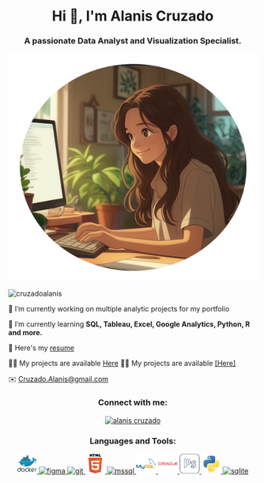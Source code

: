 <h1 align="center">Hi 👋, I'm Alanis Cruzado</h1>
<h3 align="center">A passionate Data Analyst and Visualization Specialist.</h3>

<p align="center">
  <img src="https://github.com/CruzadoAlanis/SQLPortfolio/blob/main/Images/4.cropped%20circle%20small.png?raw=true" alt="Profile Image">
</p>

<p align="left"> <img src="https://komarev.com/ghpvc/?username=cruzadoalanis&label=Profile%20views&color=0e75b6&style=flat" alt="cruzadoalanis" /> </p>

🔭 I’m currently working on multiple analytic projects for my portfolio

🌱 I’m currently learning **SQL, Tableau, Excel, Google Analytics, Python, R and more.**

📝 Here's my [resume](https://www.linkedin.com/in/alanis-cruzado/overlay/1719610618366/single-media-viewer/?profileId=ACoAADf8YsABE1cZx3qB4wEg3drsWO28ZLh2xug)

👨‍💻 My projects are available [Here](https://cruzadoalanis.github.io/AlanisCruzado.github.io/#)
👨‍💻 My projects are available [[Here]](https://cruzadoalanis.github.io/AlanisCruzado.github.io/#)


✉️ [Cruzado.Alanis@gmail.com](mailto:Cruzado.Alanis@gmail.com) 

<h3 align="center">Connect with me:</h3>
<p align="center">
<a href="https://linkedin.com/in/alanis cruzado" target="blank"><img align="center" src="https://raw.githubusercontent.com/rahuldkjain/github-profile-readme-generator/master/src/images/icons/Social/linked-in-alt.svg" alt="alanis cruzado" height="30" width="40" /></a>

<h3 align="center">Languages and Tools:</h3>
<p align="center"> <a href="https://www.docker.com/" target="_blank" rel="noreferrer"> <img src="https://raw.githubusercontent.com/devicons/devicon/master/icons/docker/docker-original-wordmark.svg" alt="docker" width="40" height="40"/> </a> <a href="https://www.figma.com/" target="_blank" rel="noreferrer"> <img src="https://www.vectorlogo.zone/logos/figma/figma-icon.svg" alt="figma" width="40" height="40"/> </a> <a href="https://git-scm.com/" target="_blank" rel="noreferrer"> <img src="https://www.vectorlogo.zone/logos/git-scm/git-scm-icon.svg" alt="git" width="40" height="40"/> </a> <a href="https://www.w3.org/html/" target="_blank" rel="noreferrer"> <img src="https://raw.githubusercontent.com/devicons/devicon/master/icons/html5/html5-original-wordmark.svg" alt="html5" width="40" height="40"/> </a> <a href="https://www.microsoft.com/en-us/sql-server" target="_blank" rel="noreferrer"> <img src="https://www.svgrepo.com/show/303229/microsoft-sql-server-logo.svg" alt="mssql" width="40" height="40"/> </a> <a href="https://www.mysql.com/" target="_blank" rel="noreferrer"> <img src="https://raw.githubusercontent.com/devicons/devicon/master/icons/mysql/mysql-original-wordmark.svg" alt="mysql" width="40" height="40"/> </a> <a href="https://www.oracle.com/" target="_blank" rel="noreferrer"> <img src="https://raw.githubusercontent.com/devicons/devicon/master/icons/oracle/oracle-original.svg" alt="oracle" width="40" height="40"/> </a> <a href="https://www.photoshop.com/en" target="_blank" rel="noreferrer"> <img src="https://raw.githubusercontent.com/devicons/devicon/master/icons/photoshop/photoshop-line.svg" alt="photoshop" width="40" height="40"/> </a> <a href="https://www.python.org" target="_blank" rel="noreferrer"> <img src="https://raw.githubusercontent.com/devicons/devicon/master/icons/python/python-original.svg" alt="python" width="40" height="40"/> </a> <a href="https://www.sqlite.org/" target="_blank" rel="noreferrer"> <img src="https://www.vectorlogo.zone/logos/sqlite/sqlite-icon.svg" alt="sqlite" width="40" height="40"/> </a> <a 
